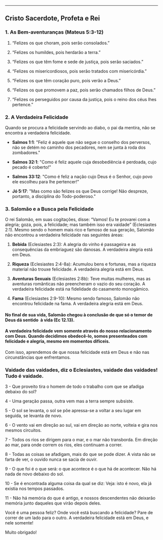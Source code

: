 
---

## Cristo Sacerdote, Profeta e Rei


### 1. As Bem-aventuranças (Mateus 5:3-12)

  

1. “Felizes os que choram, pois serão consolados.”

2. “Felizes os humildes, pois herdarão a terra.”

3. “Felizes os que têm fome e sede de justiça, pois serão saciados.”

4. “Felizes os misericordiosos, pois serão tratados com misericórdia.”

5. “Felizes os que têm coração puro, pois verão a Deus.”

6. “Felizes os que promovem a paz, pois serão chamados filhos de Deus.”

7. “Felizes os perseguidos por causa da justiça, pois o reino dos céus lhes pertence.”

  

### 2. A Verdadeira Felicidade

  

Quando se procura a felicidade servindo ao diabo, o pai da mentira, não se encontra a verdadeira felicidade.

  

- **Salmos 1:1**: "Feliz é aquele que não segue o conselho dos perversos, não se detém no caminho dos pecadores, nem se junta à roda dos zombadores."

- **Salmos 32:1**: "Como é feliz aquele cuja desobediência é perdoada, cujo pecado é coberto!"

- **Salmos 33:12**: "Como é feliz a nação cujo Deus é o Senhor, cujo povo ele escolheu para lhe pertencer!"

- **Jó 5:17**: "Mas como são felizes os que Deus corrige! Não despreze, portanto, a disciplina do Todo-poderoso."

  

### 3. Salomão e a Busca pela Felicidade

  

O rei Salomão, em suas cogitações, disse: “Vamos! Eu te provarei com a alegria; goza, pois, a felicidade; mas também isso era vaidade” (Eclesiastes 2:1). Mesmo sendo o homem mais rico e famoso de sua geração, Salomão não encontrou a verdadeira felicidade nas seguintes áreas:

  

1. **Bebida** (Eclesiastes 2:3): A alegria do vinho é passageira e as consequências da embriaguez são danosas. A verdadeira alegria está em Deus.

2. **Riqueza** (Eclesiastes 2:4-8a): Acumulou bens e fortunas, mas a riqueza material não trouxe felicidade. A verdadeira alegria está em Deus.

3. **Aventuras Sexuais** (Eclesiastes 2:8b): Teve muitas mulheres, mas as aventuras românticas não preencheram o vazio do seu coração. A verdadeira felicidade está na fidelidade do casamento monogâmico.

4. **Fama** (Eclesiastes 2:9-10): Mesmo sendo famoso, Salomão não encontrou felicidade na fama. A verdadeira alegria está em Deus.

  



#### No final de sua vida, Salomão chegou à conclusão de que só o temor de Deus dá sentido  à vida (Ec 12.13).

  
  
  

#### **A verdadeira felicidade vem somente através do nosso relacionamento com Deus. Quando decidimos obedecê-lo, somos presenteados com felicidade e alegria, mesmo em momentos difíceis.**

  

Com isso, aprendemos de que nossa felicidade está em Deus e não nas circunstâncias que enfrentamos.

  
  
  

### Vaidade das vaidades, diz o Eclesiastes, vaidade das vaidades! Tudo é vaidade.

  

3 - Que proveito tira o homem de todo o trabalho com que se afadiga debaixo do sol?

  

4 - Uma geração passa, outra vem mas a terra sempre subsiste.

  

5 - O sol se levanta, o sol se põe apressa-se a voltar a seu lugar em seguida, se levanta de novo.

  

6 - O vento vai em direção ao sul, vai em direção ao norte, volteia e gira nos mesmos circuitos.

  

7 - Todos os rios se dirigem para o mar, e o mar não transborda. Em direção ao mar, para onde correm os rios, eles continuam a correr.

  

8 - Todas as coisas se afadigam, mais do que se pode dizer. A vista não se farta de ver, o ouvido nunca se sacia de ouvir.

  

9 - O que foi é o que será: o que acontece é o que há de acontecer. Não há nada de novo debaixo do sol.

  

10 - Se é encontrada alguma coisa da qual se diz: Veja: isto é novo, ela já existia nos tempos passados.

  

11 - Não há memória do que é antigo, e nossos descendentes não deixarão memória junto daqueles que virão depois deles.

  
  

Você é uma pessoa feliz? Onde você está buscando a felicidade? Pare de correr de um lado para o outro. A verdadeira felicidade está em Deus, e nele somente!

  
  
  

Muito obrigado!